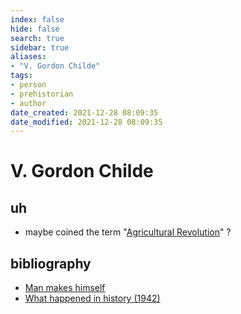 ```yaml
---
index: false
hide: false
search: true
sidebar: true
aliases:
- "V. Gordon Childe"
tags:
- person
- prehistorian
- author
date_created: 2021-12-28 08:09:35
date_modified: 2021-12-28 08:09:35
---
```


# V. Gordon Childe

## uh
- maybe coined the term "[Agricultural Revolution](agricultural_revolution.md)" ?

## bibliography
- [Man makes himself](man_makes_himself_1936.md)
- [What happened in history (1942)](what_happened_in_history_1942.md)
